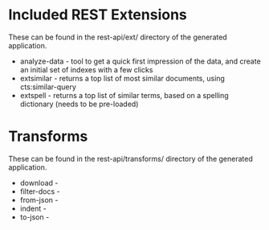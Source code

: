 # Included REST Extensions

These can be found in the rest-api/ext/ directory of the generated application.

- analyze-data - tool to get a quick first impression of the data, and create an initial set of indexes with a few clicks
- extsimilar - returns a top list of most similar documents, using cts:similar-query
- extspell - returns a top list of similar terms, based on a spelling dictionary (needs to be pre-loaded)

# Transforms

These can be found in the rest-api/transforms/ directory of the generated
application.

- download - 
- filter-docs - 
- from-json - 
- indent - 
- to-json -
